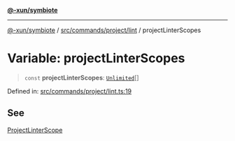 [**@-xun/symbiote**](../../../../../README.md)

***

[@-xun/symbiote](../../../../../README.md) / [src/commands/project/lint](../README.md) / projectLinterScopes

# Variable: projectLinterScopes

> `const` **projectLinterScopes**: [`Unlimited`](../../../../configure/enumerations/UnlimitedGlobalScope.md#unlimited)[]

Defined in: [src/commands/project/lint.ts:19](https://github.com/Xunnamius/symbiote/blob/5baec034070630bef8d87e6af86e863ce8273a75/src/commands/project/lint.ts#L19)

## See

[ProjectLinterScope](../../../../configure/enumerations/UnlimitedGlobalScope.md)
